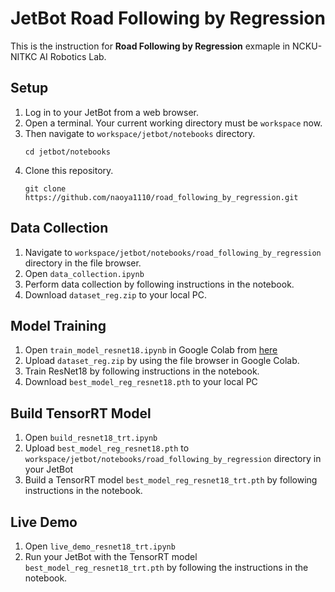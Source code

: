 # JetBot Road Following by Regression

This is the instruction for **Road Following by Regression** exmaple in NCKU-NITKC AI Robotics Lab. 


## Setup
1. Log in to your JetBot from a web browser.
1. Open a terminal. Your current working directory must be `workspace` now. 
1. Then navigate to `workspace/jetbot/notebooks` directory.
    ```
    cd jetbot/notebooks
    ```
1. Clone this repository.
    ```
    git clone https://github.com/naoya1110/road_following_by_regression.git
    ```

## Data Collection
1. Navigate to `workspace/jetbot/notebooks/road_following_by_regression` directory in the file browser.
1. Open `data_collection.ipynb`
1. Perform data collection by following instructions in the notebook.
1. Download `dataset_reg.zip` to your local PC.

## Model Training
1. Open `train_model_resnet18.ipynb` in Google Colab from [here](https://colab.research.google.com/github/naoya1110/road_following_by_regression/blob/main/train_model_resnet18.ipynb)
1. Upload `dataset_reg.zip` by using the file browser in Google Colab.
1. Train ResNet18 by following instructions in the notebook.
1. Download `best_model_reg_resnet18.pth` to your local PC

## Build TensorRT Model
1. Open `build_resnet18_trt.ipynb`
1. Upload `best_model_reg_resnet18.pth` to `workspace/jetbot/notebooks/road_following_by_regression` directory in your JetBot
1. Build a TensorRT model `best_model_reg_resnet18_trt.pth` by following instructions in the notebook.

## Live Demo
1. Open `live_demo_resnet18_trt.ipynb`
1. Run your JetBot with the TensorRT model `best_model_reg_resnet18_trt.pth` by following the instructions in the notebook.
